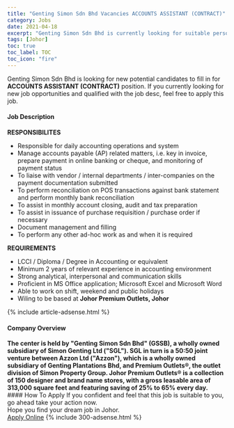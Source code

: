 ```yaml
---
title: "Genting Simon Sdn Bhd Vacancies ACCOUNTS ASSISTANT (CONTRACT)" 
category: Jobs 
date: 2021-04-18 
excerpt: "Genting Simon Sdn Bhd is currently looking for suitable person to fill in the ACCOUNTS ASSISTANT (CONTRACT) which based in Johor" 
tags: [Johor] 
toc: true 
toc_label: TOC 
toc_icon: "fire" 
--- 
```


<p>Genting Simon Sdn Bhd is looking for new potential candidates to fill in for <b>ACCOUNTS ASSISTANT (CONTRACT)</b> position. If you currently looking for new job opportunities and qualified with the job desc, feel free to apply this job.
</p><div><div><h4>Job Description</h4></div><div><div><span><div><div><strong>RESPONSIBILITES</strong></div><ul><li>Responsible for daily accounting operations and system</li><li>Manage accounts payable (AP) related matters, i.e. key in invoice, prepare payment in online banking or cheque, and monitoring of payment status</li><li>To liaise with vendor / internal departments / inter-companies on the payment documentation submitted</li><li>To perform reconciliation on POS transactions against bank statement and perform monthly bank reconciliation</li><li>To assist in monthly account closing, audit and tax preparation</li><li>To assist in issuance of purchase requisition / purchase order if necessary</li><li>Document management and filling</li><li>To perform any other ad-hoc work as and when it is required</li></ul><div><strong>REQUIREMENTS</strong></div><ul><li>LCCI / Diploma / Degree in Accounting or equivalent</li><li>Minimum 2 years of relevant experience in accounting environment</li><li>Strong analytical, interpersonal and communication skills</li><li>Proficient in MS Office application; Microsoft Excel and Microsoft Word</li><li>Able to work on shift, weekend and public holidays</li><li>Wiling to be based at <strong>Johor Premium Outlets, Johor</strong></li></ul></div></span></div></div></div> 
{% include article-adsense.html %} 
<div><div><h4>Company Overview</h4></div><div><div><span><div><div>
<strong>The center is held by "Genting Simon Sdn Bhd" (GSSB), a wholly owned subsidiary of Simon Genting Ltd ("SGL"). SGL in turn is a 50:50 joint venture between Azzon Ltd ("Azzon"), which is a wholly owned subsidiary of Genting Plantations Bhd, and Premium Outlets&#174;, the outlet division of Simon Property Group. Johor Premium Outlets&#174; is a collection of 150 designer and&#160;brand name&#160;stores, with a gross leasable area of 313,000 square feet and featuring saving of 25% to 65% every day.</strong></div></div></span></div></div></div> 
#### How To Apply 
If you confident and feel that this job is suitable to you, go ahead take your action now. <br/> 
Hope you find your dream job in Johor. <br/> 
<a href="https://www.jobstreet.com.my/en/job/accounts-assistant-contract-4526538?jobId=jobstreet-my-job-4526538&" class="btn btn--info" target="_blank" rel="nofollow noopenner">Apply Online</a> 
{% include 300-adsense.html %} 